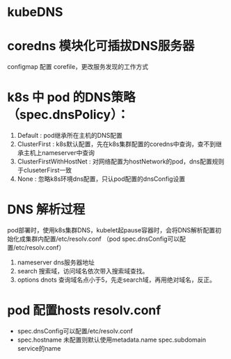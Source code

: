 # kubeDNS


# coredns 模块化可插拔DNS服务器
configmap 配置 corefile，更改服务发现的工作方式

# k8s 中 pod 的DNS策略（spec.dnsPolicy）：
1. Default : pod继承所在主机的DNS配置
2. ClusterFirst : k8s默认配置，先在k8s集群配置的coredns中查询，查不到继承主机上nameserver中查询
3. ClusterFirstWithHostNet : 对网络配置为hostNetwork的pod，dns配置规则于cluseterFirst一致
4. None : 忽略k8s环境dns配置，只认pod配置的dnsConfig设置

# DNS 解析过程
pod部署时，使用k8s集群DNS，kubelet起pause容器时，会将DNS解析配置初始化成集群内配置/etc/resolv.conf
（pod spec.dnsConfig可以配置/etc/resolv.conf）
1. nameserver dns服务器地址
2. search 搜索域，访问域名依次带入搜索域查找。
3. options dnots 查询域名点小于5，先走search域，再用绝对域名，反正。

# pod 配置hosts resolv.conf
* spec.dnsConfig可以配置/etc/resolv.conf
* spec.hostname  未配置则默认使用metadata.name
  spec.subdomain service的name